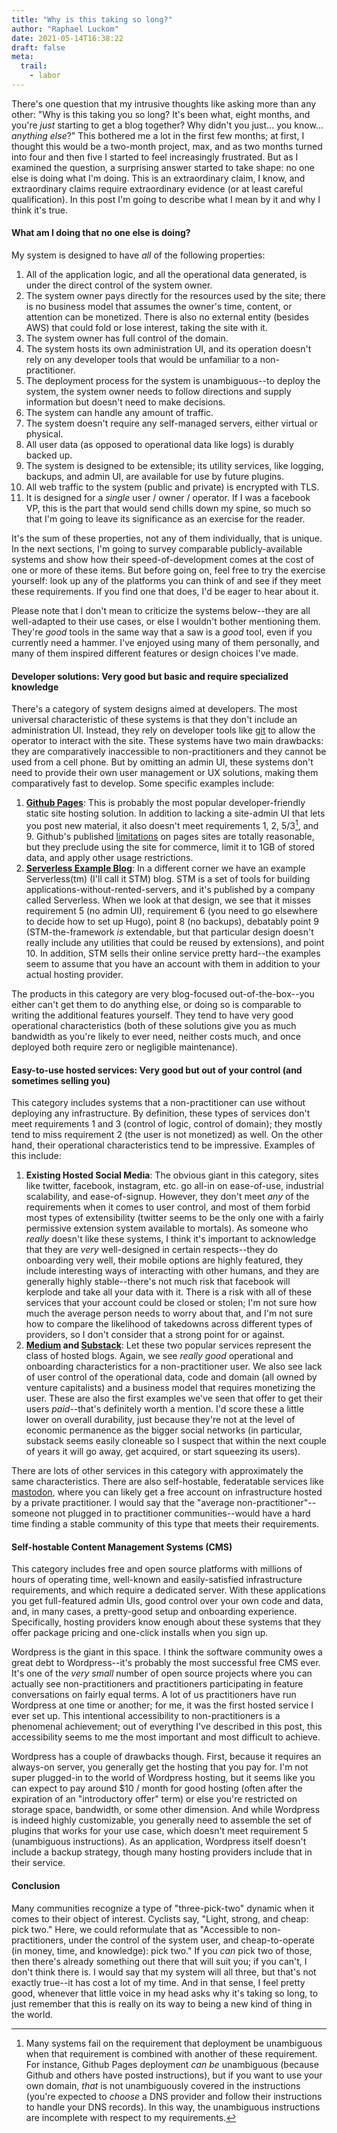 ```yaml
---
title: "Why is this taking so long?"
author: "Raphael Luckom"
date: 2021-05-14T16:38:22
draft: false
meta:
  trail:
    - labor
---
```

There's one question that my intrusive thoughts like asking more than any other: "Why is this
taking you so long? It's been what, eight months, and you're _just_ starting to get a blog together?
Why didn't you just... you know... _anything else_?" This bothered me a lot in the first few months;
at first, I thought this would be a two-month project, max, and as two months turned into four and then five
I started to feel increasingly frustrated. But as I examined the question, a surprising answer started to
take shape: no one else is doing what I'm doing. This is an extraordinary claim, I know, and extraordinary
claims require extraordinary evidence (or at least careful qualification). In this post I'm going to
describe what I mean by it and why I think it's true.

#### What am I doing that no one else is doing?
My system is designed to have _all_ of the following properties:

1. All of the application logic, and all the operational data generated, is under the direct control of the system owner.
2. The system owner pays directly for the resources used by the site; there is no business model that assumes the owner's time, content, or attention can be monetized. There is also no external entity (besides AWS) that could fold or lose interest, taking the site with it.
3. The system owner has full control of the domain.
4. The system hosts its own administration UI, and its operation doesn't rely on any developer tools that would be unfamiliar to a non-practitioner.
5. The deployment process for the system is unambiguous--to deploy the system, the system owner needs to follow directions and supply information but doesn't need to make decisions.
6. The system can handle any amount of traffic.
7. The system doesn't require any self-managed servers, either virtual or physical.
8. All user data (as opposed to operational data like logs) is durably backed up.
9. The system is designed to be extensible; its utility services, like logging, backups, and admin UI, are available for use by future plugins.
10. All web traffic to the system (public and private) is encrypted with TLS.
11. It is designed for a _single_ user / owner / operator. If I was a facebook VP, this is the part that would send chills down my spine, so much so that I'm going to leave its significance as an exercise for the reader.

It's the sum of these properties, not any of them individually, that is unique. In the next sections, I'm going to survey
comparable publicly-available systems and show how their speed-of-development comes at the cost of one or more of
these items. But before going on, feel free to try the exercise yourself: look up any of the platforms you can think of
and see if they meet these requirements. If you find one that does, I'd be eager to hear about it.

Please note that I don't mean to criticize the systems below--they are all well-adapted to their use cases, or else I wouldn't
bother mentioning them. They're _good_ tools in the same way that a saw is a _good_ tool, even if you currently need a hammer.
I've enjoyed using many of them personally, and many of them inspired different features or design choices I've made.

#### Developer solutions: Very good but basic and require specialized knowledge

There's a category of system designs aimed at developers. The most universal characteristic of these systems is that they
don't include an administration UI. Instead, they rely on developer tools like [git](https://git-scm.com/) to allow the operator
to interact with the site. These systems have two main drawbacks: they are comparatively inaccessible to non-practitioners
and they cannot be used from a cell phone. But by omitting an admin UI, these systems don't need to provide their own user management
or UX solutions, making them comparatively fast to develop. Some specific examples include:

1. __[Github Pages](https://pages.github.com/)__: This is probably the most popular developer-friendly static site hosting solution. In addition
   to lacking a site-admin UI that lets you post new material, it also doesn't meet requirements 1, 2, 5/3[^1], and 9. Github's published [limitations](https://docs.github.com/en/pages/getting-started-with-github-pages/about-github-pages#usage-limits)
   on pages sites are totally reasonable, but they preclude using the site for commerce, limit it to 1GB of stored data, and apply other usage restrictions.
2. __[Serverless Example Blog](https://www.serverless.com/blog/how-to-create-blog-using-components-hugo)__: In a different corner we have an example
   Serverless(tm) (I'll call it STM) blog. STM is a set of tools for building applications-without-rented-servers, and it's published by a company called Serverless.
   When we look at that design, we see that it misses requirement 5 (no admin UI), requirement 6 (you need to go elsewhere to decide how to set up Hugo), point 8 (no backups),
   debatably point 9 (STM-the-framework _is_ extendable, but that particular design doesn't really include any utilities that could be reused by extensions), and point 10. In addition,
   STM sells their online service pretty hard--the examples seem to assume that you have an account with them in addition to your actual hosting provider.

The products in this category are very blog-focused out-of-the-box--you either can't get them to do anything else, or doing so is comparable
to writing the additional features yourself. They tend to have very good operational characteristics (both of these solutions give you as much
bandwidth as you're likely to ever need, neither costs much, and once deployed both require zero or negligible maintenance). 

#### Easy-to-use hosted services: Very good but out of your control (and sometimes selling you)

This category includes systems that a non-practitioner can use without deploying any infrastructure. By definition, these types of services
don't meet requirements 1 and 3 (control of logic, control of domain); they mostly tend to miss requirement 2 (the user is not monetized) as well. On
the other hand, their operational characteristics tend to be impressive. Examples of this include:

1. __Existing Hosted Social Media__: The obvious giant in this category, sites like twitter, facebook, instagram, etc. go all-in on ease-of-use,
   industrial scalability, and ease-of-signup. However, they don't meet _any_ of the requirements when it comes to user control, and most of them
   forbid most types of extensibility (twitter seems to be the only one with a fairly permissive extension system available to mortals). As someone
   who _really_ doesn't like these systems, I think it's important to acknowledge that they are _very_ well-designed in certain respects--they do onboarding
   very well, their mobile options are highly featured, they include interesting ways of interacting with other humans, and they are generally highly stable--there's
   not much risk that facebook will kerplode and take all your data with it. There is a risk with all of these services that your account could be closed
   or stolen; I'm not sure how much the average person needs to worry about that, and I'm not sure how to compare the likelihood of takedowns across different
   types of providers, so I don't consider that a strong point for or against.
2. __[Medium](https://medium.com/) and [Substack](https://substack.com/)__: Let these two popular services represent the class of hosted blogs. Again,
   we see _really good_ operational and onboarding characteristics for a non-practitioner user. We also see lack of user control of the operational data, code and domain (all
   owned by venture capitalists) and a business model that requires monetizing the user. These are also the first examples we've seen that offer to get
   their users _paid_--that's definitely worth a mention. I'd score these a little lower on overall durability, just because they're not at the level of
   economic permanence as the bigger social networks (in particular, substack seems easily cloneable so I suspect that within the next couple of years it will
   go away, get acquired, or start squeezing its users).

There are lots of other services in this category with approximately the same characteristics. There are also self-hostable, federatable services
like [mastodon](https://mastodon.social/about), where you can likely get a free account on infrastructure hosted by a private practitioner. I would say that
the "average non-practitioner"--someone not plugged in to practitioner communities--would have a hard time finding a stable community of this type that meets their
requirements.

#### Self-hostable Content Management Systems (CMS)

This category includes free and open source platforms with millions of hours of operating time, well-known and easily-satisfied infrastructure
requirements, and which require a dedicated server. With these applications you get full-featured admin UIs, good control over your own code and data,
and, in many cases, a pretty-good setup and onboarding experience. Specifically, hosting providers know enough about these systems that they offer
package pricing and one-click installs when you sign up.

Wordpress is the giant in this space. I think the software community owes a great debt to Wordpress--it's probably the most successful free CMS ever.
It's one of the _very small_ number of open source projects where you can actually see non-practitioners and practitioners participating in
feature conversations on fairly equal terms. A lot of us practitioners have run Wordpress at one time or another; for me, it was the first hosted
service I ever set up. This intentional accessibility to non-practitioners is a phenomenal achievement; out of everything I've described in this post,
this accessibility seems to me the most important and most difficult to achieve.

Wordpress has a couple of drawbacks though. First, because it requires an always-on server, you generally get the hosting that you pay for. I'm
not super plugged-in to the world of Wordpress hosting, but it seems like you can expect to pay around $10 / month for good hosting (often after
the expiration of an "introductory offer" term) or else you're restricted on storage space, bandwidth, or some other dimension. And while Wordpress
is indeed highly customizable, you generally need to assemble the set of plugins that works for your use case, which doesn't meet requirement 5 (unambiguous instructions).
As an application, Wordpress itself doesn't include a backup strategy, though many hosting providers include that in their service.

#### Conclusion

Many communities recognize a type of "three-pick-two" dynamic when it comes to their object of interest. Cyclists say, "Light, strong, and cheap: pick two."
Here, we could reformulate that as "Accessible to non-practitioners, under the control of the system user, and cheap-to-operate (in money, time, and knowledge): pick two."
If you _can_ pick two of those, then there's already something out there that will suit you; if you can't, I don't think there is. I would say that my system
will all three, but that's not exactly true--it has cost a lot of my time. And in that sense, I feel pretty good, whenever that little voice in my head asks
why it's taking so long, to just remember that this is really on its way to being a new kind of thing in the world.

[^1]: Many systems fail on the requirement that deployment be unambiguous when that requirement is combined with another of these requirement.
      For instance, Github Pages deployment _can be_ unambiguous (because Github and others have posted instructions), but if you want
      to use your own domain, _that_ is not unambiguously covered in the instructions (you're expected to _choose_ a DNS provider and follow
      their instructions to handle your DNS records). In this way, the unambiguous instructions are incomplete with respect to my requirements.
